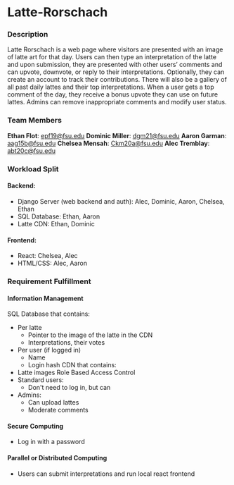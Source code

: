 # Latte-Rorschach

### Description
Latte Rorschach is a web page where visitors are presented with an image of latte art for that day. Users can then type an interpretation of the latte and upon submission, they are presented with other users’ comments and can upvote, downvote, or reply to their interpretations. Optionally, they can create an account to track their contributions. There will also be a gallery of all past daily lattes and their top interpretations. When a user gets a top comment of the day, they receive a bonus upvote they can use on future lattes. Admins can remove inappropriate comments and modify user status.


### Team Members
**Ethan Flot**: epf19@fsu.edu
**Dominic Miller**: dgm21@fsu.edu
**Aaron Garman**: aag15b@fsu.edu
**Chelsea Mensah**: Ckm20a@fsu.edu
**Alec Tremblay**: abt20c@fsu.edu


### Workload Split
#### Backend:
 - Django Server (web backend and auth): Alec, Dominic, Aaron, Chelsea, Ethan
 - SQL Database: Ethan, Aaron
 - Latte CDN: Ethan, Dominic

#### Frontend:
 - React: Chelsea, Alec
 - HTML/CSS: Alec, Aaron


### Requirement Fulfillment
#### Information Management
SQL Database that contains:
 - Per latte
    - Pointer to the image of the latte in the CDN
    - Interpretations, their votes
 - Per user (if logged in)
    - Name
    - Login hash
CDN that contains:
 - Latte images
Role Based Access Control
 - Standard users:
    - Don't need to log in, but can
 - Admins:
    - Can upload lattes
    - Moderate comments

#### Secure Computing
 - Log in with a password

#### Parallel or Distributed Computing
 - Users can submit interpretations and run local react frontend
